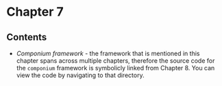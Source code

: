 # Chapter 7

## Contents

* *Componium framework* - the framework that is mentioned in this chapter spans across multiple chapters, therefore the source code for the `componium` framework is symbolicly linked from Chapter 8. 
You can view the code by navigating to that directory.